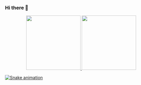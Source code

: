 ### Hi there 👋

<div align="center">
  <a href="https://github.com/arthurx17">
  <img height="180em" src="https://github-readme-stats.vercel.app/api?username=arthurx17&show_icons=true&theme=dark&include_all_commits=true&count_private=false"/>
  <img height="180em" src="https://github-readme-stats.vercel.app/api/top-langs/?username=arthurx17&layout=compact&langs_count=7&theme=dark"/>
</div>


![Snake animation](https://github.com/arthurx17/arthurx17/blob/output/github-contribution-grid-snake.svg)
 
</div>
